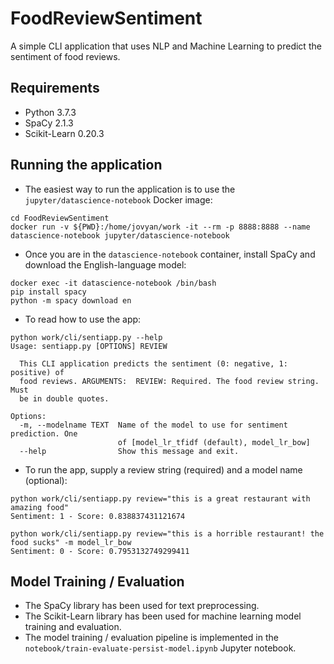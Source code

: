 # FoodReviewSentiment

A simple CLI application that uses NLP and Machine Learning to predict the sentiment of food reviews.

## Requirements

- Python 3.7.3
- SpaCy 2.1.3
- Scikit-Learn 0.20.3

## Running the application
- The easiest way to run the application is to use the `jupyter/datascience-notebook` Docker image:

```console
cd FoodReviewSentiment
docker run -v ${PWD}:/home/jovyan/work -it --rm -p 8888:8888 --name datascience-notebook jupyter/datascience-notebook
```

- Once you are in the `datascience-notebook` container, install SpaCy and download the English-language model:

```console
docker exec -it datascience-notebook /bin/bash
pip install spacy
python -m spacy download en
```

- To read how to use the app:

```console
python work/cli/sentiapp.py --help
Usage: sentiapp.py [OPTIONS] REVIEW

  This CLI application predicts the sentiment (0: negative, 1: positive) of
  food reviews. ARGUMENTS:  REVIEW: Required. The food review string. Must
  be in double quotes.

Options:
  -m, --modelname TEXT  Name of the model to use for sentiment prediction. One
                        of [model_lr_tfidf (default), model_lr_bow]
  --help                Show this message and exit.
```

- To run the app, supply a review string (required) and a model name (optional):

```console
python work/cli/sentiapp.py review="this is a great restaurant with amazing food"
Sentiment: 1 - Score: 0.838837431121674

python work/cli/sentiapp.py review="this is a horrible restaurant! the food sucks" -m model_lr_bow
Sentiment: 0 - Score: 0.7953132749299411
```

## Model Training / Evaluation
- The SpaCy library has been used for text preprocessing. 
- The Scikit-Learn library has been used for machine learning model training and evaluation.
- The model training / evaluation pipeline is implemented in the `notebook/train-evaluate-persist-model.ipynb` Jupyter notebook.
